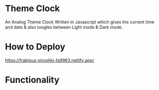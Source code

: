# Theme Clock
An Analog Theme Clock Written in Javascript which gives the current time and date & also toogles between Light mode & Dark mode.

# How to Deploy
https://frabjous-piroshki-fa9963.netlify.app/

# Functionality

